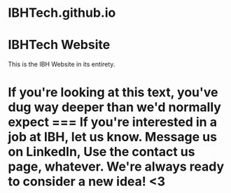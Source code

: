 IBHTech.github.io
=================

IBHTech Website
===============

This is the IBH Website in its entirety.

If you're looking at this text, you've dug way deeper than we'd normally expect
                                           ===
If you're interested in a job at IBH, let us know. Message us on LinkedIn, Use the contact us page, whatever.
We're always ready to consider a new idea!
<3
==
